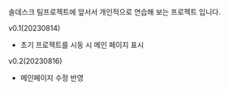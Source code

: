 솔데스크 팀프로젝트에 앞서서 개인적으로 연습해 보는 프로젝트 입니다.

v0.1(20230814)
- 초기 프로젝트를 시동 시 메인 페이지 표시

v0.2(20230816)
- 메인페이지 수정 반영
